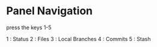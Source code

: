 # Panel Navigation

press the keys 1-5

1 : Status
2 : Files
3 : Local Branches
4 : Commits
5 : Stash
